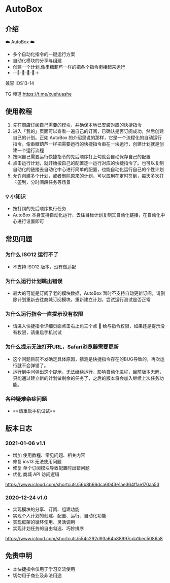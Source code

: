 # AutoBox

## 介绍

☁️ AutoBox ☁️

- 多个自动化指令的一键运行方案
- 自动化模块的分享与组建
- 创建一个计划,像串糖葫芦一样的把各个指令衔接起来运行
- --🤖-🤖-🤖-🤖→

兼容 IOS13-14

TG 频道:https://t.me/xuehuashe

## 使用教程

1. 先在商店订阅自己需要的模块，并确保本地已安装对应的快捷指令
2. 进入「我的」页面可以查看一遍自己的订阅，已确认是否订阅成功，然后创建自己的计划。正如 AutoBox 的介绍里说的那样，它是一个流程化的自动运行指令，像串糖葫芦一样把需要运行的快捷指令串在一块运行，创建计划就是创建一个运行流程
3. 按照自己需要运行快捷指令的先后顺序打上勾就会自动保存自己的配置
4. 点击运行计划，就开始按自己的配置逐一运行对应的快捷指令了。也可以复制自动化的链接去自动化中心进行简单的配置，也能自动化运行自己的个性计划
5. 允许创建多个计划，或者删除原来的计划，可以应用在定时签到，每天多次打卡签到，分时间段任务等场景

### 💡 小知识

- 按打钩的先后顺序执行任务
- AutoBox 本身支持自动化运行，去往目标计划复制其自动化链接，在自动化中心进行设置即可

## 常见问题

### 为什么 ISO12 运行不了

- 不支持 ISO12 版本，没有做适配

### 为什么运行计划跳出错误

- 最大的可能是订阅了老的模块数据，AutoBox 暂时不支持自动更新订阅，请删除计划重新去往商城订阅模块，重新建立计划，尝试运行测试是否正常

### 为什么运行指令一直提示没有权限

- 请进入快捷指令详细页面点击右上角三个点 💬 给与指令权限，如果还是提示没有权限，请重启手机试试

### 为什么提示无法打开URL，Safari浏览器需要更新

- 这个问题目前不发确定具体原因，猜测是快捷指令存在的BUG导致的，再次运行就不会弹错了。
- 运行到中间弹出这个提示，无法继续运行，影响自动化进程，目前版本无解，只能通过建立新的计划做剩余的任务了，之后的版本将会加入继续上次任务功能。

### 各种疑难杂症问题

- ==请重启手机试试==

## 版本日志

### 2021-01-06 v1.1

- 增加 使用教程、常见问题、相关内容
- 修复 ios13 无法使用问题
- 修复 单个订阅模块导致配置时出错问题
- 优化 商城 API 访问逻辑

https://www.icloud.com/shortcuts/56b8b66dca6043e1ae364ffae170aa53

### 2020-12-24 v1.0

- 实现模块的分享、订阅、组建功能
- 实现个人计划的创建、配置、运行、自动化功能
- 实现框架的循环使用、灵活调用
- 实现计划任务的自由勾选、巧妙排序

https://www.icloud.com/shortcuts/554c292d93a64b88997cda1bec5086a8

## 免责申明

- 本快捷指令仅用于学习交流使用
- 切勿用于商业及非法用途
